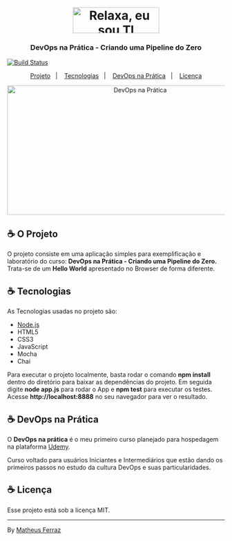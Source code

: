 <h1  align="center">

<img width="200" height="60" src=".files/relaxaeusouti.png"  alt="Relaxa, eu sou TI">

</h1>

<h3  align="center">

DevOps na Prática - Criando uma Pipeline do Zero

</h3>

<!-- Insira aqui a Flag com sua URL do Travis -->

[![Build Status](https://app.travis-ci.com/ricardogarciaforte/DevOpsLab-Pipeline.svg?branch=master)](https://app.travis-ci.com/ricardogarciaforte/DevOpsLab-Pipeline)

<p  align="center">
    <a  href="#-o-projeto">Projeto</a>&nbsp;&nbsp;&nbsp;|&nbsp;&nbsp;&nbsp;
    <a  href="#-tecnologias">Tecnologias</a>&nbsp;&nbsp;&nbsp;|&nbsp;&nbsp;&nbsp;
    <a  href="#-devops-na-prática">DevOps na Prática</a>&nbsp;&nbsp;&nbsp;|&nbsp;&nbsp;&nbsp;
    <a  href="#-licença">Licença</a>
</p>

<div  align="center">

<img width="600" height="300" src=".files/devops.png" alt="DevOps na Prática">

</div>

## ☕ O Projeto

O projeto consiste em uma aplicação simples para exemplificação e laboratório do curso: **DevOps na Prática - Criando uma Pipeline do Zero.**
Trata-se de um **Hello World** apresentado no Browser de forma diferente.

## ☕ Tecnologias

As Tecnologias usadas no projeto são:

- [Node.js](https://nodejs.org/en/)
- HTML5
- CSS3
- JavaScript
- Mocha
- Chai

Para executar o projeto localmente, basta rodar o comando **npm install** dentro do diretório para baixar as dependências do projeto. Em seguida digite **node app.js** para rodar o App e **npm test** para executar os testes. Acesse **http://localhost:8888** no seu navegador para ver o resultado.

## ☕ DevOps na Prática

O **DevOps na prática** é o meu primeiro curso planejado para hospedagem na plataforma [Udemy](https://udemy.com/).

Curso voltado para usuários Iniciantes e Intermediários que estão dando os primeiros passos no estudo da cultura DevOps e suas particularidades.

## ☕ Licença

Esse projeto está sob a licença MIT.

---

By [Matheus Ferraz](https://www.linkedin.com/in/matheus-ferraz/)

